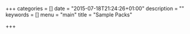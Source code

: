 +++
categories = []
date = "2015-07-18T21:24:26+01:00"
description = ""
keywords = []
menu = "main"
title = "Sample Packs"

+++
